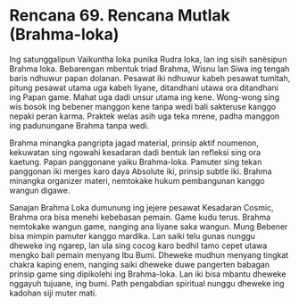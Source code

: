 # Rencana 69. Rencana Mutlak (Brahma-loka)

Ing satunggalipun Vaikuntha loka punika Rudra loka, lan ing sisih sanèsipun Brahma loka. Bebarengan mbentuk triad Brahma, Wisnu lan Siwa ing tengah baris ndhuwur papan dolanan. Pesawat iki ndhuwur kabeh pesawat tumitah, pitung pesawat utama uga kabeh liyane, ditandhani utawa ora ditandhani ing Papan game. Mahat uga dadi unsur utama ing kene. Wong-wong sing wis bosok ing bebener manggon kene tanpa wedi bali sakteruse kanggo nepaki peran karma. Praktek welas asih uga teka mrene, padha manggon ing padunungane Brahma tanpa wedi.

Brahma minangka pangripta jagad material, prinsip aktif noumenon, kekuwatan sing ngowahi kesadaran dadi bentuk lan refleksi sing ora kaetung. Papan panggonane yaiku Brahma-loka. Pamuter sing tekan panggonan iki merges karo daya Absolute iki, prinsip subtle iki. Brahma minangka organizer materi, nemtokake hukum pembangunan kanggo wangun digawe.

Sanajan Brahma Loka dumunung ing jejere pesawat Kesadaran Cosmic, Brahma ora bisa menehi kebebasan pemain. Game kudu terus. Brahma nemtokake wangun game, nanging ana liyane saka wangun. Mung Bebener bisa mimpin pamuter kanggo mardika. Lan saiki telu gunas nunggu dheweke ing ngarep, lan ula sing cocog karo bedhil tamo cepet utawa mengko bali pemain menyang Ibu Bumi. Dheweke mudhun menyang tingkat chakra kaping enem, nanging saiki dheweke duwe pangerten babagan prinsip game sing dipikolehi ing Brahma-loka. Lan iki bisa mbantu dheweke nggayuh tujuane, ing bumi. Path pengabdian spiritual nunggu dheweke ing kadohan siji muter mati.
